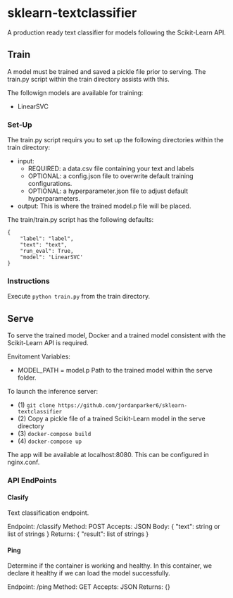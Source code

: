 # sklearn-textclassifier
A production ready text classifier for models following the Scikit-Learn API.

## Train

A model must be trained and saved a pickle file prior to serving. The train.py script within the train directory assists with this.

The followign models are available for training:
 - LinearSVC

### Set-Up

The train.py script requirs you to set up the following directories within the train directory:
- input: 
    - REQUIRED: a data.csv file containing your text and labels
    - OPTIONAL: a config.json file to overwrite default training configurations.
    - OPTIONAL: a hyperparameter.json file to adjust default hyperparameters.
- output:
    This is where the trained model.p file will be placed.

The train/train.py script has the following defaults:

```
{
    "label": "label",
    "text": "text",
    "run_eval": True,
    "model": 'LinearSVC'
}
```

### Instructions

Execute ```python train.py``` from the train directory.

## Serve

To serve the trained model, Docker and a trained model consistent with the Scikit-Learn API is required.

Envitoment Variables:
- MODEL_PATH = model.p       Path to the trained model within the serve folder.

To launch the inference server:
 - (1) ```git clone https://github.com/jordanparker6/sklearn-textclassifier```
 - (2) Copy a pickle file of a trained Scikit-Learn model in the serve directory
 - (3) ```docker-compose build```
 - (4) ```docker-compose up```

The app will be available at localhost:8080. This can be configured in nginx.conf.

### API EndPoints

#### Clasify

Text classification endpoint.

Endpoint: /classify
Method: POST
Accepts: JSON
Body: {
    "text": string or list of strings
}
Returns: {
    "result": list of strings
}

#### Ping

Determine if the container is working and healthy. In this container, we declare it healthy if we can load the model successfully.

Endpoint: /ping
Method: GET
Accepts: JSON
Returns: {}
